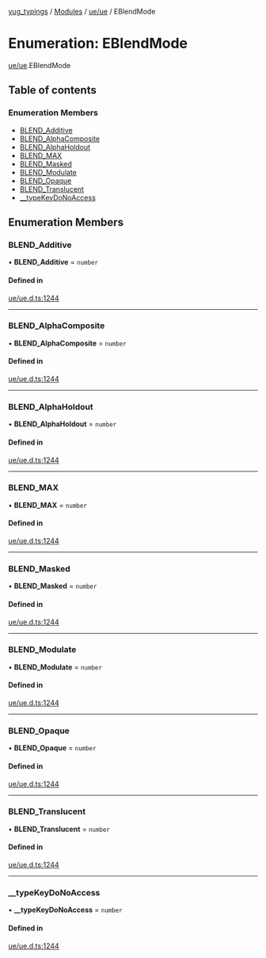 [yug_typings](../README.md) / [Modules](../modules.md) / [ue/ue](../modules/ue_ue.md) / EBlendMode

# Enumeration: EBlendMode

[ue/ue](../modules/ue_ue.md).EBlendMode

## Table of contents

### Enumeration Members

- [BLEND\_Additive](ue_ue.EBlendMode.md#blend_additive)
- [BLEND\_AlphaComposite](ue_ue.EBlendMode.md#blend_alphacomposite)
- [BLEND\_AlphaHoldout](ue_ue.EBlendMode.md#blend_alphaholdout)
- [BLEND\_MAX](ue_ue.EBlendMode.md#blend_max)
- [BLEND\_Masked](ue_ue.EBlendMode.md#blend_masked)
- [BLEND\_Modulate](ue_ue.EBlendMode.md#blend_modulate)
- [BLEND\_Opaque](ue_ue.EBlendMode.md#blend_opaque)
- [BLEND\_Translucent](ue_ue.EBlendMode.md#blend_translucent)
- [\_\_typeKeyDoNoAccess](ue_ue.EBlendMode.md#__typekeydonoaccess)

## Enumeration Members

### BLEND\_Additive

• **BLEND\_Additive** = `number`

#### Defined in

[ue/ue.d.ts:1244](https://github.com/YugMetaverse/yug_typings/blob/b7d9b19/ue/ue.d.ts#L1244)

___

### BLEND\_AlphaComposite

• **BLEND\_AlphaComposite** = `number`

#### Defined in

[ue/ue.d.ts:1244](https://github.com/YugMetaverse/yug_typings/blob/b7d9b19/ue/ue.d.ts#L1244)

___

### BLEND\_AlphaHoldout

• **BLEND\_AlphaHoldout** = `number`

#### Defined in

[ue/ue.d.ts:1244](https://github.com/YugMetaverse/yug_typings/blob/b7d9b19/ue/ue.d.ts#L1244)

___

### BLEND\_MAX

• **BLEND\_MAX** = `number`

#### Defined in

[ue/ue.d.ts:1244](https://github.com/YugMetaverse/yug_typings/blob/b7d9b19/ue/ue.d.ts#L1244)

___

### BLEND\_Masked

• **BLEND\_Masked** = `number`

#### Defined in

[ue/ue.d.ts:1244](https://github.com/YugMetaverse/yug_typings/blob/b7d9b19/ue/ue.d.ts#L1244)

___

### BLEND\_Modulate

• **BLEND\_Modulate** = `number`

#### Defined in

[ue/ue.d.ts:1244](https://github.com/YugMetaverse/yug_typings/blob/b7d9b19/ue/ue.d.ts#L1244)

___

### BLEND\_Opaque

• **BLEND\_Opaque** = `number`

#### Defined in

[ue/ue.d.ts:1244](https://github.com/YugMetaverse/yug_typings/blob/b7d9b19/ue/ue.d.ts#L1244)

___

### BLEND\_Translucent

• **BLEND\_Translucent** = `number`

#### Defined in

[ue/ue.d.ts:1244](https://github.com/YugMetaverse/yug_typings/blob/b7d9b19/ue/ue.d.ts#L1244)

___

### \_\_typeKeyDoNoAccess

• **\_\_typeKeyDoNoAccess** = `number`

#### Defined in

[ue/ue.d.ts:1244](https://github.com/YugMetaverse/yug_typings/blob/b7d9b19/ue/ue.d.ts#L1244)
